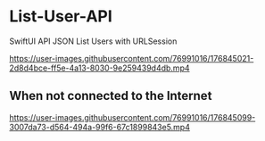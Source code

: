 # List-User-API
SwiftUI API JSON List Users with URLSession

https://user-images.githubusercontent.com/76991016/176845021-2d8d4bce-ff5e-4a13-8030-9e259439d4db.mp4


## When not connected to the Internet
https://user-images.githubusercontent.com/76991016/176845099-3007da73-d564-494a-99f6-67c1899843e5.mp4

